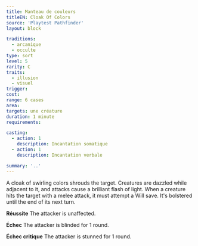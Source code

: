```yaml
---
title: Manteau de couleurs
titleEN: Cloak Of Colors
source: 'Playtest Pathfinder'
layout: block

traditions:
  - arcanique
  - occulte
type: sort
level: 5
rarity: C
traits:
  - illusion
  - visuel
trigger: 
cost: 
range: 6 cases
area: 
targets: une créature
duration: 1 minute
requirements: 

casting:
  - action: 1
    description: Incantation somatique
  - action: 1
    description: Incantation verbale

summary: '..'
---
```

A cloak of swirling colors shrouds the target. Creatures are dazzled while adjacent to it, and attacks cause a brilliant flash of light. When a creature hits the target with a melee attack, it must attempt a Will save. It's bolstered until the end of its next turn.

**Réussite** The attacker is unaffected.

**Échec** The attacker is blinded for 1 round.

**Échec critique** The attacker is stunned for 1 round.